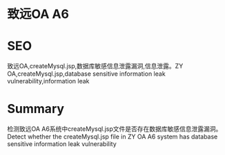 # 致远OA A6
# SEO
致远OA,createMysql.jsp,数据库敏感信息泄露漏洞,信息泄露。ZY OA,createMysql.jsp,database sensitive information leak vulnerability,information leak
# Summary
检测致远OA A6系统中createMysql.jsp文件是否存在数据库敏感信息泄露漏洞。Detect whether the createMysql.jsp file in ZY OA A6 system has database sensitive information leak vulnerability
